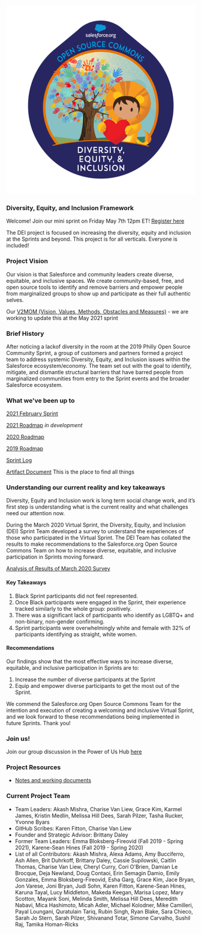 ![alt text](https://github.com/SFDO-Community-Sprints/DEI-Framework/blob/master/Diversity-Equity-Inclusion-Badge-fv01.png?raw=true)
### Diversity, Equity, and Inclusion Framework

Welcome! Join our mini sprint on Friday May 7th 12pm ET! [Register here](https://salesforce.zoom.us/meeting/register/tZEpdOisrj4iH9Ed4Q_5SCKnwgStLCF1AAcs)

The DEI project is focused on increasing the diversity, equity and inclusion at the Sprints and beyond.
This project is for all verticals. Everyone is included!

### Project Vision

Our vision is that Salesforce and community leaders create diverse, equitable, and inclusive spaces. We create community-based, free, and open source tools to identify and remove barriers and empower people from marginalized groups to show up and participate as their full authentic selves.

Our [V2MOM (Vision, Values, Methods, Obstacles and Measures)](https://github.com/SFDO-Community-Sprints/DEI-Framework/wiki/DEI-V2MOM) - we are working to update this at the May 2021 sprint

### Brief History

After noticing a lackof diversity in the room at the 2019 Philly Open Source Community Sprint, a group of customers and partners formed a project team to address systemic Diversity, Equity, and Inclusion issues within the Salesforce ecosystem/economy. The team set out with the goal to identify, mitigate, and dismantle structural barriers that have barred people from marginalized communities from entry to the Sprint events and the broader Salesforce ecosystem.

### What we've been up to
[2021 February Sprint](https://github.com/SFDO-Community-Sprints/DEI-Framework/wiki/2021-February-Sprint)

[2021 Roadmap](https://github.com/SFDO-Community-Sprints/DEI-Framework/wiki/Roadmap-2021) _in development_

[2020 Roadmap](https://github.com/SFDO-Community-Sprints/DEI-Framework/wiki/Roadmap---2020) 

[2019 Roadmap](https://github.com/SFDO-Community-Sprints/DEI-Framework/wiki/Roadmap---2019)

[Sprint Log](https://github.com/SFDO-Community-Sprints/DEI-Framework/wiki/Sprint-Log)

[Artifact Document](https://biggerboat.quip.com/SG2AAjuXMxrx/-DEI-Artifact) This is the place to find all things 

### Understanding our current reality and key takeaways
Diversity, Equity and Inclusion work is long term social change work, and it’s first step is understanding what is the current reality and what challenges need our attention now.

During the March 2020 Virtual Sprint, the Diversity, Equity, and Inclusion (DEI) Sprint Team developed a survey to understand the experiences of those who participated in the Virtual Sprint. The DEI Team has collated the results to make recommendations to the Salesforce.org Open Source Commons Team on how to increase diverse, equitable, and inclusive participation in Sprints moving forward. 

[Analysis of Results of March 2020 Survey](https://drive.google.com/file/d/1DHMRS7ZV90G5Y544aPm8NyQvjsZyM1Q6/view)

#### Key Takeaways

1) Black Sprint participants did not feel represented.
2) Once Black participants were engaged in the Sprint, their experience tracked similarly to the whole group: positively.
3) There was a significant lack of participants who identify as LGBTQ+ and non-binary, non-gender confirming.
4) Sprint participants were overwhelmingly white and female with 32% of participants identifying as straight, white women. 

#### Recommendations

Our findings show that the most effective ways to increase diverse, equitable, and inclusive participation in Sprints are to:

1) Increase the number of diverse participants at the Sprint
2) Equip and empower diverse participants to get the most out of the Sprint.

We commend the Salesforce.org Open Source Commons Team for the intention and execution of creating a welcoming and inclusive Virtual Sprint, and we look forward to these recommendations being implemented in future Sprints. Thank you!


### Join us!
Join our group discussion in the Power of Us Hub [here](https://powerofus.force.com/s/group/0F91E000000bo84SAA/diversity-equity-and-inclusion-dei)

### Project Resources 
* [Notes and working documents](https://salesforce.quip.com/i/RFfARABPOnG/dei-sprint-project)


### Current Project Team

* Team Leaders: Akash Mishra, Charise Van Liew, Grace Kim, Karmel James, Kristin Medlin, Melissa Hill Dees, Sarah Pilzer, Tasha Rucker, Yvonne Byars
* GitHub Scribes: Karen Fitton, Charise Van Liew
* Founder and Strategic Advisor: Brittany Daley
* Former Team Leaders: Emma Bloksberg-Fireovid (Fall 2019 - Spring 2021), Karene-Sean Hines (Fall 2019 - Spring 2020)
* List of all Contributors:  Akash Mishra, Alexa Adams, Amy Bucciferro, Ash Allen, Brit Duhrkoff, Brittany Daley, Cassie Supilowski, Caitlin Thomas, Charise Van Liew, Cheryl Curry, Cori O'Brien, Damian Le Brocque, Deja Newland, Doug Contaoi, Erin Semagin Damio, Emily Gonzales, Emma Bloksberg-Fireovid, Esha Garg, Grace Kim, Jace Bryan, Jon Varese, Joni Bryan, Judi Sohn, Karen Fitton, Karene-Sean Hines, Karuna Tayal, Lucy Middleton, Makeda Keegan, Marisa Lopez, Mary Scotton, Mayank Soni, Melinda Smith, Melissa Hill Dees, Meredith Nabavi, Mica Hashimoto, Micah Adler, Michael Kolodner, Mike Camilleri, Payal Loungani, Quratulain Tariq, Rubin Singh, Ryan Blake, Sara Chieco, Sarah Jo Stern, Sarah Pilzer, Shivanand Totar, Simone Carvalho, Sushil Raj, Tamika Homan-Ricks 







